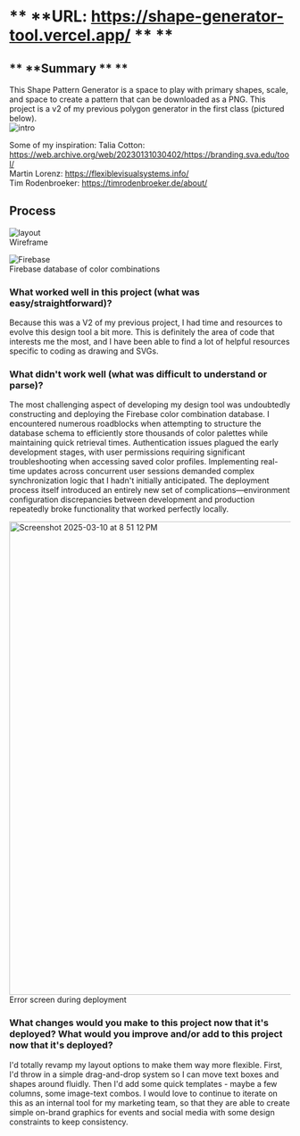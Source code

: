 # 	** **URL: https://shape-generator-tool.vercel.app/	** **

## 	** **Summary	** **
This Shape Pattern Generator is a space to play with primary shapes, scale, and space to create a pattern that can be downloaded as a PNG. This project is a v2 of my previous polygon generator in the first class (pictured below).
<br>![intro](https://github.com/user-attachments/assets/49849c61-59d3-4d41-ac26-4b5d82863185)<br>

Some of my inspiration:
Talia Cotton: https://web.archive.org/web/20230131030402/https://branding.sva.edu/tool/ <br>
Martin Lorenz: https://flexiblevisualsystems.info/ <br>
Tim Rodenbroeker: https://timrodenbroeker.de/about/ <br>


## Process
![layout](https://github.com/user-attachments/assets/9fe2062b-3cfb-41cd-bc09-1303f0e31521)<br/>
Wireframe<br/>

![Firebase](https://github.com/user-attachments/assets/db6cc7cc-d5c4-422b-b9e1-32c6e86504e0)<br>
Firebase database of color combinations<br/>


### What worked well in this project (what was easy/straightforward)?
Because this was a V2 of my previous project, I had time and resources to evolve this design tool a bit more. This is definitely the area of code that interests me the most, and I have been able to find a lot of helpful resources specific to coding as drawing and SVGs.
  
### What didn't work well (what was difficult to understand or parse)?
The most challenging aspect of developing my design tool was undoubtedly constructing and deploying the Firebase color combination database. I encountered numerous roadblocks when attempting to structure the database schema to efficiently store thousands of color palettes while maintaining quick retrieval times. Authentication issues plagued the early development stages, with user permissions requiring significant troubleshooting when accessing saved color profiles. Implementing real-time updates across concurrent user sessions demanded complex synchronization logic that I hadn't initially anticipated. The deployment process itself introduced an entirely new set of complications—environment configuration discrepancies between development and production repeatedly broke functionality that worked perfectly locally.  

<img width="848" alt="Screenshot 2025-03-10 at 8 51 12 PM" src="https://github.com/user-attachments/assets/f089c2ad-87d5-4592-8db8-3a678a739577" /><br/>
Error screen during deployment<br/>

  
### What changes would you make to this project now that it's deployed? What would you improve and/or add to this project now that it's deployed?

I'd totally revamp my layout options to make them way more flexible. First, I'd throw in a simple drag-and-drop system so I can move text boxes and shapes around fluidly. Then I'd add some quick templates - maybe a few columns, some image-text combos. I would love to continue to iterate on this as an internal tool for my marketing team, so that they are able to create simple on-brand graphics for events and social media with some design constraints to keep consistency. 
